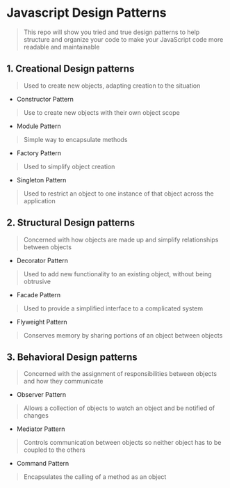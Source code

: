 # Javascript Design Patterns
> This repo will show you tried and true design patterns to help structure and organize your code to make your JavaScript code more readable and maintainable

## 1. Creational Design patterns
> Used to create new objects, adapting creation to the situation


* Constructor Pattern
> Use to create new objects with their own object scope

* Module Pattern
> Simple way to encapsulate methods

* Factory Pattern
> Used to simplify object creation

* Singleton Pattern
> Used to restrict an object to one instance of that object across the application


## 2. Structural Design patterns
> Concerned with how objects are made up and simplify relationships between objects

* Decorator Pattern
> Used to add new functionality to an existing object, without being obtrusive

* Facade Pattern
> Used to provide a simplified interface to a complicated system

* Flyweight Pattern
> Conserves memory by sharing portions of an object between objects


## 3. Behavioral Design patterns
> Concerned with the assignment of responsibilities between objects and how they communicate

* Observer Pattern
> Allows a collection of objects to watch an object and be notified of changes

* Mediator Pattern
> Controls communication between objects so neither object has to be coupled to the others

* Command Pattern
> Encapsulates the calling of a method as an object


